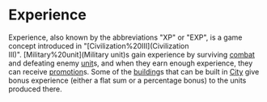 # Experience

Experience, also known by the abbreviations "XP" or "EXP", is a game concept introduced in "[Civilization%20III](Civilization III)". [Military%20unit](Military unit)s gain experience by surviving [combat](combat) and defeating enemy [unit](unit)s, and when they earn enough experience, they can receive [promotion](promotion)s. Some of the [building](building)s that can be built in [City](cities) give bonus experience (either a flat sum or a percentage bonus) to the units produced there.